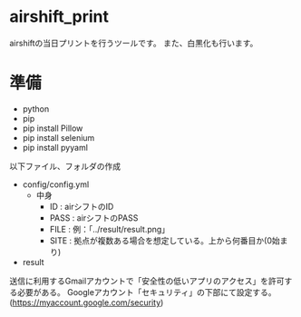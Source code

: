 # airshift_print
 
airshiftの当日プリントを行うツールです。
また、白黒化も行います。

# 準備

- python
- pip
- pip install Pillow
- pip install selenium
- pip install pyyaml


以下ファイル、フォルダの作成
- config/config.yml
  - 中身
    - ID   : airシフトのID
    - PASS : airシフトのPASS
    - FILE : 例：「../result/result.png」
    - SITE : 拠点が複数ある場合を想定している。上から何番目か(0始まり)
- result

送信に利用するGmailアカウントで「安全性の低いアプリのアクセス」を許可する必要がある。
Googleアカウント「セキュリティ」の下部にて設定する。
(https://myaccount.google.com/security)
